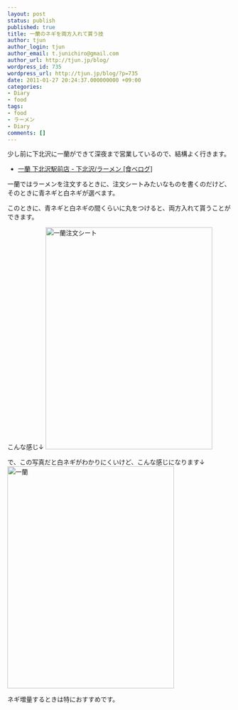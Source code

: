 ```yaml
---
layout: post
status: publish
published: true
title: 一蘭のネギを両方入れて貰う技
author: tjun
author_login: tjun
author_email: t.junichiro@gmail.com
author_url: http://tjun.jp/blog/
wordpress_id: 735
wordpress_url: http://tjun.jp/blog/?p=735
date: 2011-01-27 20:24:37.000000000 +09:00
categories:
- Diary
- food
tags:
- food
- ラーメン
- Diary
comments: []
---
```

少し前に下北沢に一蘭ができて深夜まで営業しているので、結構よく行きます。

<ul>
	<li><a href="http://r.tabelog.com/tokyo/A1318/A131802/13120180/">一蘭 下北沢駅前店 - 下北沢/ラーメン [食べログ]</a></li>
</ul>



一蘭ではラーメンを注文するときに、注文シートみたいなものを書くのだけど、そのときに青ネギと白ネギが選べます。

このときに、青ネギと白ネギの間くらいに丸をつけると、両方入れて貰うことができます。

こんな感じ&darr;
<a href="http://www.flickr.com/photos/taka-jun/5390886342/" title="一蘭注文シート by taka-jun, on Flickr"><img src="http://farm6.static.flickr.com/5056/5390886342_9559a1ef58.jpg" width="375" height="500" alt="一蘭注文シート" /></a>


で、この写真だと白ネギがわかりにくいけど、こんな感じになります&darr;
<a href="http://www.flickr.com/photos/taka-jun/5390886612/" title="一蘭 by taka-jun, on Flickr"><img src="http://farm6.static.flickr.com/5019/5390886612_4d3b2205ed.jpg" width="375" height="500" alt="一蘭" /></a>


ネギ増量するときは特におすすめです。
